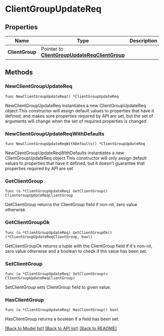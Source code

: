 # ClientGroupUpdateReq

## Properties

Name | Type | Description | Notes
------------ | ------------- | ------------- | -------------
**ClientGroup** | Pointer to [**ClientGroupUpdateReqClientGroup**](ClientGroupUpdateReqClientGroup.md) |  | [optional] 

## Methods

### NewClientGroupUpdateReq

`func NewClientGroupUpdateReq() *ClientGroupUpdateReq`

NewClientGroupUpdateReq instantiates a new ClientGroupUpdateReq object
This constructor will assign default values to properties that have it defined,
and makes sure properties required by API are set, but the set of arguments
will change when the set of required properties is changed

### NewClientGroupUpdateReqWithDefaults

`func NewClientGroupUpdateReqWithDefaults() *ClientGroupUpdateReq`

NewClientGroupUpdateReqWithDefaults instantiates a new ClientGroupUpdateReq object
This constructor will only assign default values to properties that have it defined,
but it doesn't guarantee that properties required by API are set

### GetClientGroup

`func (o *ClientGroupUpdateReq) GetClientGroup() ClientGroupUpdateReqClientGroup`

GetClientGroup returns the ClientGroup field if non-nil, zero value otherwise.

### GetClientGroupOk

`func (o *ClientGroupUpdateReq) GetClientGroupOk() (*ClientGroupUpdateReqClientGroup, bool)`

GetClientGroupOk returns a tuple with the ClientGroup field if it's non-nil, zero value otherwise
and a boolean to check if the value has been set.

### SetClientGroup

`func (o *ClientGroupUpdateReq) SetClientGroup(v ClientGroupUpdateReqClientGroup)`

SetClientGroup sets ClientGroup field to given value.

### HasClientGroup

`func (o *ClientGroupUpdateReq) HasClientGroup() bool`

HasClientGroup returns a boolean if a field has been set.


[[Back to Model list]](../README.md#documentation-for-models) [[Back to API list]](../README.md#documentation-for-api-endpoints) [[Back to README]](../README.md)


